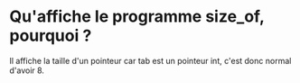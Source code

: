 # Qu'affiche le programme size_of, pourquoi ? 
Il affiche la taille d'un pointeur car tab est un pointeur int, c'est donc normal d'avoir 8.